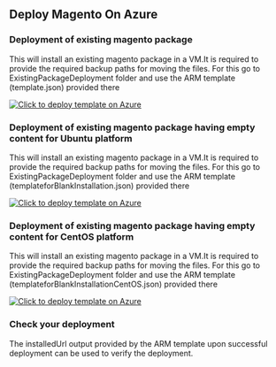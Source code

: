 ## Deploy Magento On Azure

### Deployment of existing magento package
This will install an existing magento package in a VM.It is required to provide the required backup paths for moving the files. For this go to ExistingPackageDeployment folder and use the ARM template (template.json) provided there<BR>

[![Click to deploy template on Azure](http://azuredeploy.net/deploybutton.png "Click to deploy template on Azure")](https://portal.azure.com/#create/Microsoft.Template/uri/https%3A%2F%2Fraw.githubusercontent.com%2Fazmigproject%2FMagentoOnAzure%2Fmagentodevops%2FExistingPackageDeployment%2FtemplateAutoInstallation.json)  

### Deployment of existing magento package having empty content for Ubuntu platform
This will install an existing magento package in a VM.It is required to provide the required backup paths for moving the files. For this go to ExistingPackageDeployment folder and use the ARM template (templateforBlankInstallation.json) provided there<BR>

[![Click to deploy template on Azure](http://azuredeploy.net/deploybutton.png "Click to deploy template on Azure")](https://portal.azure.com/#create/Microsoft.Template/uri/https%3A%2F%2Fraw.githubusercontent.com%2Fazmigproject%2FMagentoOnAzure%2Fmagentodevops%2FExistingPackageDeployment%2FtemplateforBlankInstallation.json)  

### Deployment of existing magento package having empty content for CentOS platform 
This will install an existing magento package in a VM.It is required to provide the required backup paths for moving the files. For this go to ExistingPackageDeployment folder and use the ARM template (templateforBlankInstallationCentOS.json) provided there<BR>

[![Click to deploy template on Azure](http://azuredeploy.net/deploybutton.png "Click to deploy template on Azure")](https://portal.azure.com/#create/Microsoft.Template/uri/https%3A%2F%2Fraw.githubusercontent.com%2Fazmigproject%2FMagentoOnAzure%2Fmagentodevops%2FExistingPackageDeployment%2FtemplateforBlankInstallationCentOS.json)  




### Check your deployment
The installedUrl output provided by the ARM template upon successful deployment can be used to verify the deployment.